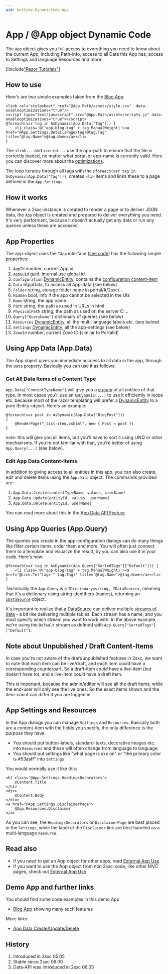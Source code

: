 ```yaml
---
uid: NetCode.DynamicCode.App
---
```

# App / @App object Dynamic Code

The `App` object gives you full access to everything you need to know about the current App, including Path-info, access to all Data this App has, access to Settings and language Resources and more.


[!include["Razor Tutorials"](../../shared/tutorials/razor.md)]


## How to use

Here's are two simple examples taken from the [Blog App](xref:App.Blog):

```razor
<link rel="stylesheet" href="@App.Path/assets/style.css"  data-enableoptimizations="true"/>
<script type="text/javascript" src="@App.Path/assets/scripts.js" data-enableoptimizations="true"></script>
@foreach(var tag in AsDynamic(App.Data["Tag"])) {
    <li class='@("app-blog-tag" + tag.ManualWeight)'><a href="@App.Settings.DetailsPage/tag/@tag.Tag" title="@tag.Name">@tag.Name</a></li>
}
```

The `<link...` and `<script...` use the app-path to ensure that the file is correctly loaded, no matter what portal or app-name is currently valid. Here you can discover more about the [optimizations](xref:Basics.Server.Assets.Optimization).

The loop iterates through all tags with the `@foreach(var tag in AsDynamic(App.Data["Tag"]))`, creates `<li>` items and links these to a page defined in the `App.Settings`.  

## How it works
Whenever a 2sxc-instance is created to render a page or to deliver JSON data, the `App` object is created and prepared to deliver everything you need. It's very performant, because it doesn't actually get any data or run any queries unless these are accessed. 

## App Properties
The app-object uses the `IApp` interface ([see code](xref:ToSic.Sxc.Apps.IApp)) has the following simple properties:

1. `AppId` number, current App id
2. `AppGuid` guid, internal use global id
3. `Configuration` [DynamicEntity](xref:NetCode.DynamicData.DynamicEntity), contains the [configuration content-item](xref:Feat.AppConfig)
4. `Data` IAppData, to access all App-data (see below)
5. `Folder` string, storage folder name in portal/#/2sxc/...
6. `Hidden` bool, info if the app cannot be selected in the UIs
7. `Name` string, the app name
8. `Path` string, the path as used in URLs in  html
9. `PhysicalPath` string, the path as used on the server C:\...
10. `Query["QueryName"]` dictionary of queries (see below) 
11. `Resources` [DynamicEntity](xref:NetCode.DynamicData.DynamicEntity), all the multi-language labels etc. (see below)
12. `Settings` [DynamicEntity](xref:NetCode.DynamicData.DynamicEntity), all the app-settings (see below)
13. `ZoneId` number, current Zone ID (similar to PortalId)


## Using App Data (App.Data)
The App object gives you immediate acccess to all data in the app, through the `Data` property. Basically you can use it as follows:


### Get All Data Items of a Content Type
`App.Data["ContentTypeName"]` will give you a [stream](xref:ToSic.Eav.DataSources.IDataStream) of all entities of that type. In most cases you'll use an `AsDynamic(...)` to use it efficiently in loops etc. because most of the razor templating will prefer a [DynamicEntity](xref:NetCode.DynamicData.DynamicEntity) to a pure IEntity-object. Here's an example:

```razor
@foreach(var post in AsDynamic(App.Data["BlogPost"]))
{
    @RenderPage("_list-item.cshtml", new { Post = post })
}
```

_note_: this will give you all items, but you'll have to sort it using LINQ or other mechanisms. If you're not familiar with that, you're better of using `App.Query[...]` (see below). 


### Edit App Data Content-Items
In addition to giving access to all entities in this app, you can also create, edit and delete items using the `App.Data` object. The commands provided are:

1. `App.Data.Create(contentTypeName, values, userName)`
1. `App.Data.Update(entityId, values, userName)`
1. `App.Data.Delete(entityId, userName)`

You can read more about this in the [App Data API Feature](xref:Feat.AppDataApi)


## Using App Queries (App.Query)
The queries you create in the app-configuration dialogs can do many things like filter certain items, order them and more. You will often just connect them to a template and visualize the result, by you can also use it in your code. Here's how:

```razor
@foreach(var tag in AsDynamic(App.Query["SortedTags"]["Default"])) {
    <li class='@("app-blog-tag" + tag.ManualWeight)'><a href='@Link.To("tag= " tag.Tag)' title="@tag.Name">@tag.Name</a></li>
}
```

Technically the `App.Query` is a `IDictionary<string, IDataSource>`, meaning that it's a dictionary using string identifiers (names), returning an [`IDataSource`](xref:Specs.DataSources.DataSource) object. 

It's important to realize that a [DataSource](xref:Specs.DataSources.DataSource) can deliver multiple [streams of data](xref:ToSic.Eav.DataSources.IDataStream) - a bit like delivering multiple tables. Each stream has a name, and you must specify which stream you want to work with. In the above example, we're using the `Default` stream as defined with `App.Query["SortedTags"]["Default"]`.

## Note about Unpublished / Draft Content-Items
In case you're not aware of the draft/unpublished features in 2sxc, we want to note that each item can be live/draft, and each item could have a corresponding counterpart. So a draft-item _could_ have a live-item (but doesn't have to), and a live-item _could_ have a draft item.

This is important, because the admin/editor will see all the draft items, while the end-user will only see the live ones. So the exact items shown and the item-count can differ if you are logged in. 


## App Settings and Resources
In the App dialogs you can manage `Settings` and `Resources`. Basically both are a content-item with the fields you specify, the only difference is the _purpose_ they have.

* You should put button-labels, standard-texts, decorative images etc. into `Resources` and these will often change from language to language.
* You should put settings like "what page is xxx on" or "the primary color is #53aaff" into `Settings`

You would normally use it like this:

```razor
<h1 class='@App.Settings.HeadingsDecorators'>
    @Content.Title
</h1>
<div>
    @Content.Body
</div>
<a href="@App.Settings.DisclaimerPage">
    @App.Resources.Disclaimer
</a>
```

As you can see, the `HeadingsDecorators` or `DisclaimerPage` are best placed in the `Settings`, while the label of the `Disclaimer` link are best handled as a multi-language `Resource`.


## Read also
* If you need to get an App object for other apps, read [External App Use](xref:NetCode.External.Index)
* If you want to use the App object from non 2sxc-code, like other MVC pages, check out [External App Use](xref:NetCode.External.Index)


## Demo App and further links
You should find some code examples in this demo App
* [Blog App](xref:App.Blog) showing many such features

More links:
* [App Data Create/Update/Delete](xref:Feat.AppDataApi)


## History
1. Introduced in 2sxc 05.05
2. Stable since 2sxc 06.00
3. Data-API was introduced in 2sxc 06.05
